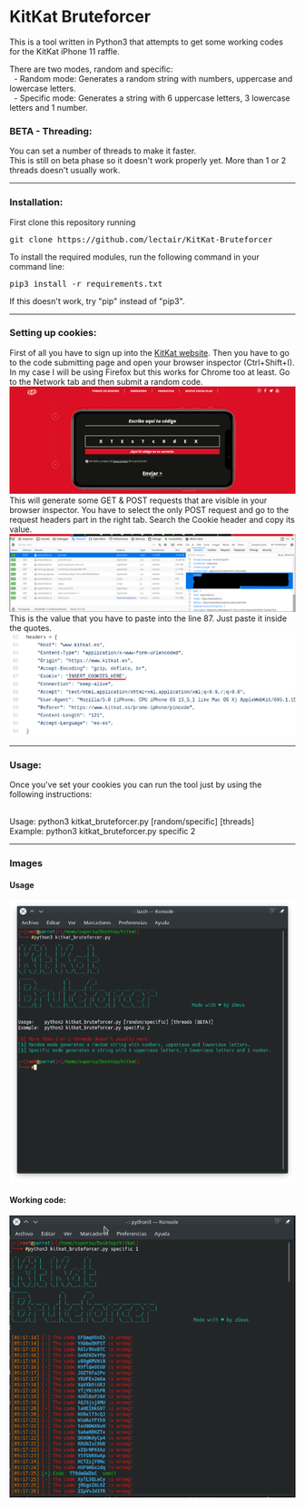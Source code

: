 <h1>KitKat Bruteforcer</h1>

This is a tool written in Python3 that attempts to get some working codes for the KitKat iPhone 11 raffle.

There are two modes, random and specific:<br>
    &nbsp;&nbsp;- Random mode: Generates a random string with numbers, uppercase and lowercase letters.<br>
    &nbsp;&nbsp;- Specific mode: Generates a string with 6 uppercase letters, 3 lowercase letters and 1 number.

<h3>BETA - Threading:</h3>
You can set a number of threads to make it faster.<br>
This is still on beta phase so it doesn't work properly yet.
More than 1 or 2 threads doesn't usually work.
<hr>
<h3>Installation:</h3>
First clone this repository running <pre>git clone https://github.com/lectair/KitKat-Bruteforcer</pre>
To install the required modules, run the following command in your command line: <pre>pip3 install -r requirements.txt</pre>
If this doesn't work, try "pip" instead of "pip3".

<hr>
<h3>Setting up cookies:</h3>
First of all you have to sign up into the <a href="https://www.kitkat.es/promo-iphone/">KitKat website</a>. Then you have to go to the code submitting page and open your browser inspector (Ctrl+Shift+I).<br>In my case I will be using Firefox but this works for Chrome too at least. Go to the Network tab and then submit a random code.
<img src="https://raw.githubusercontent.com/lectair/KitKat-Bruteforcer/master/img/cookies1.png" alt="Sending code" style="size:2%;"><br>
This will generate some GET & POST requests that are visible in your browser inspector. You have to select the only POST request and go to the request headers part in the right tab. Search the Cookie header and copy its value.
<img src="https://raw.githubusercontent.com/lectair/KitKat-Bruteforcer/master/img/cookies2.png" alt="Browser Inspector" style="size:2%;"><br>
This is the value that you have to paste into the line 87. Just paste it inside the quotes.
<img src="https://raw.githubusercontent.com/lectair/KitKat-Bruteforcer/master/img/cookies3.png" alt="Paste the cookies" style="size:2%;"><br>

<hr>
<h3>Usage:</h3>
Once you've set your cookies you can run the tool just by using the following instructions:<br><br>

Usage:    python3 kitkat_bruteforcer.py [random/specific] [threads]<br>
Example:  python3 kitkat_bruteforcer.py specific 2

<hr>
<h3>Images</h3>
<h4>Usage</h4>
<img src="https://raw.githubusercontent.com/lectair/KitKat-Bruteforcer/master/img/usage.png" alt="Usage" style="size:2%;">
<h4>Working code:</h4>
<img src="https://raw.githubusercontent.com/lectair/KitKat-Bruteforcer/master/img/code_sent.png" alt="Code sent" style="size:2%;">
